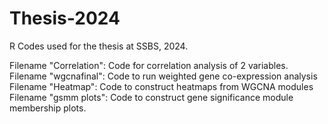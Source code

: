 # Thesis-2024
R Codes used for the thesis at SSBS, 2024.

Filename "Correlation": Code for correlation analysis of 2 variables.
Filename "wgcnafinal": Code to run weighted gene co-expression analysis
Filename "Heatmap": Code to construct heatmaps from WGCNA modules
Filename "gsmm plots": Code to construct gene significance module membership plots.
